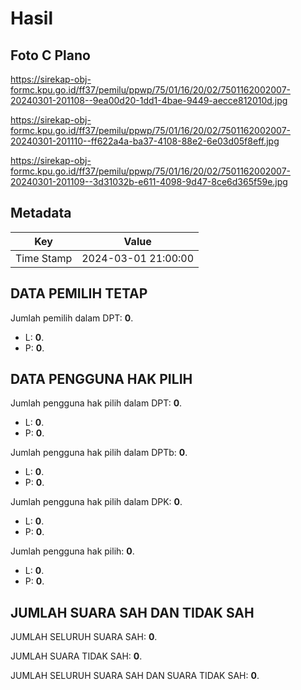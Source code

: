 # Hasil

## Foto C Plano

https://sirekap-obj-formc.kpu.go.id/ff37/pemilu/ppwp/75/01/16/20/02/7501162002007-20240301-201108--9ea00d20-1dd1-4bae-9449-aecce812010d.jpg

https://sirekap-obj-formc.kpu.go.id/ff37/pemilu/ppwp/75/01/16/20/02/7501162002007-20240301-201110--ff622a4a-ba37-4108-88e2-6e03d05f8eff.jpg

https://sirekap-obj-formc.kpu.go.id/ff37/pemilu/ppwp/75/01/16/20/02/7501162002007-20240301-201109--3d31032b-e611-4098-9d47-8ce6d365f59e.jpg


## Metadata

| Key        | Value               |
| ---------- | ------------------- |
| Time Stamp | 2024-03-01 21:00:00 |


## DATA PEMILIH TETAP

Jumlah pemilih dalam DPT: **0**.
 * L: **0**.
 * P: **0**.

## DATA PENGGUNA HAK PILIH

Jumlah pengguna hak pilih dalam DPT: **0**.
 * L: **0**.
 * P: **0**.

Jumlah pengguna hak pilih dalam DPTb: **0**.
 * L: **0**.
 * P: **0**.

Jumlah pengguna hak pilih dalam DPK: **0**.
 * L: **0**.
 * P: **0**.

Jumlah pengguna hak pilih: **0**.
 * L: **0**.
 * P: **0**.

## JUMLAH SUARA SAH DAN TIDAK SAH

JUMLAH SELURUH SUARA SAH: **0**.

JUMLAH SUARA TIDAK SAH: **0**.

JUMLAH SELURUH SUARA SAH DAN SUARA TIDAK SAH: **0**.


